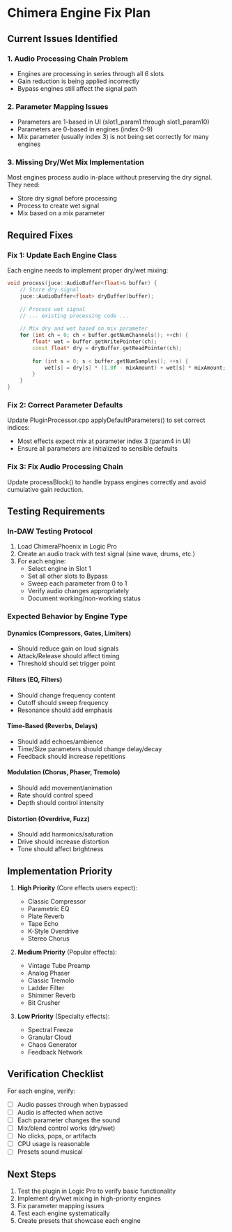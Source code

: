 # Chimera Engine Fix Plan

## Current Issues Identified

### 1. Audio Processing Chain Problem
- Engines are processing in series through all 6 slots
- Gain reduction is being applied incorrectly
- Bypass engines still affect the signal path

### 2. Parameter Mapping Issues
- Parameters are 1-based in UI (slot1_param1 through slot1_param10)
- Parameters are 0-based in engines (index 0-9)
- Mix parameter (usually index 3) is not being set correctly for many engines

### 3. Missing Dry/Wet Mix Implementation
Most engines process audio in-place without preserving the dry signal. They need:
- Store dry signal before processing
- Process to create wet signal
- Mix based on a mix parameter

## Required Fixes

### Fix 1: Update Each Engine Class
Each engine needs to implement proper dry/wet mixing:

```cpp
void process(juce::AudioBuffer<float>& buffer) {
    // Store dry signal
    juce::AudioBuffer<float> dryBuffer(buffer);
    
    // Process wet signal
    // ... existing processing code ...
    
    // Mix dry and wet based on mix parameter
    for (int ch = 0; ch < buffer.getNumChannels(); ++ch) {
        float* wet = buffer.getWritePointer(ch);
        const float* dry = dryBuffer.getReadPointer(ch);
        
        for (int s = 0; s < buffer.getNumSamples(); ++s) {
            wet[s] = dry[s] * (1.0f - mixAmount) + wet[s] * mixAmount;
        }
    }
}
```

### Fix 2: Correct Parameter Defaults
Update PluginProcessor.cpp applyDefaultParameters() to set correct indices:
- Most effects expect mix at parameter index 3 (param4 in UI)
- Ensure all parameters are initialized to sensible defaults

### Fix 3: Fix Audio Processing Chain
Update processBlock() to handle bypass engines correctly and avoid cumulative gain reduction.

## Testing Requirements

### In-DAW Testing Protocol
1. Load ChimeraPhoenix in Logic Pro
2. Create an audio track with test signal (sine wave, drums, etc.)
3. For each engine:
   - Select engine in Slot 1
   - Set all other slots to Bypass
   - Sweep each parameter from 0 to 1
   - Verify audio changes appropriately
   - Document working/non-working status

### Expected Behavior by Engine Type

#### Dynamics (Compressors, Gates, Limiters)
- Should reduce gain on loud signals
- Attack/Release should affect timing
- Threshold should set trigger point

#### Filters (EQ, Filters)
- Should change frequency content
- Cutoff should sweep frequency
- Resonance should add emphasis

#### Time-Based (Reverbs, Delays)
- Should add echoes/ambience
- Time/Size parameters should change delay/decay
- Feedback should increase repetitions

#### Modulation (Chorus, Phaser, Tremolo)
- Should add movement/animation
- Rate should control speed
- Depth should control intensity

#### Distortion (Overdrive, Fuzz)
- Should add harmonics/saturation
- Drive should increase distortion
- Tone should affect brightness

## Implementation Priority

1. **High Priority** (Core effects users expect):
   - Classic Compressor
   - Parametric EQ
   - Plate Reverb
   - Tape Echo
   - K-Style Overdrive
   - Stereo Chorus

2. **Medium Priority** (Popular effects):
   - Vintage Tube Preamp
   - Analog Phaser
   - Classic Tremolo
   - Ladder Filter
   - Shimmer Reverb
   - Bit Crusher

3. **Low Priority** (Specialty effects):
   - Spectral Freeze
   - Granular Cloud
   - Chaos Generator
   - Feedback Network

## Verification Checklist

For each engine, verify:
- [ ] Audio passes through when bypassed
- [ ] Audio is affected when active
- [ ] Each parameter changes the sound
- [ ] Mix/blend control works (dry/wet)
- [ ] No clicks, pops, or artifacts
- [ ] CPU usage is reasonable
- [ ] Presets sound musical

## Next Steps

1. Test the plugin in Logic Pro to verify basic functionality
2. Implement dry/wet mixing in high-priority engines
3. Fix parameter mapping issues
4. Test each engine systematically
5. Create presets that showcase each engine